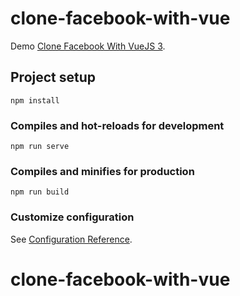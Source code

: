 # clone-facebook-with-vue

Demo [Clone Facebook With VueJS 3](https://610c81104e6ed708ca2d7a13--pedantic-knuth-8c776f.netlify.app/).
## Project setup
```
npm install
```

### Compiles and hot-reloads for development
```
npm run serve
```

### Compiles and minifies for production
```
npm run build
```

### Customize configuration
See [Configuration Reference](https://cli.vuejs.org/config/).
# clone-facebook-with-vue

